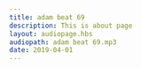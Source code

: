 ```yaml
---
title: adam beat 69
description: This is about page
layout: audiopage.hbs
audiopath: adam beat 69.mp3
date: 2019-04-01
---
```

